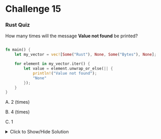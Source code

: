 # Challenge 15

### Rust Quiz

How many times will the message **Value not found** be printed?

```rust

fn main() {
    let my_vector = vec![Some("Rust"), None, Some("Bytes"), None];

    for element in my_vector.iter() {
        let value = element.unwrap_or_else(|| {
            println!("Value not found");
            "None"
        });
    }
}

```


A. 2 (times)

B. 4 (times)

C. 1


<details>
<summary>Click to Show/Hide Solution</summary>

#### Correct Answer:
B. 4 (times)

The key to understanding the behavior here is unwrap_or's eagerness. Unlike what it might seem, it executes the provided closure in all cases, regardless of whether the Option value is Some or None.

For Some values the closure is executed, but the existing value within Some is returned. This might seem unnecessary, but it's important for consistency and potential side effects within the closure.

For None values the closure is crucial. It's executed to provide a default value and often performs side effects like printing the message "Value not found!" in this example.

For a deeper understanding of unwrap_or and its potential pitfalls, you can refer to the previous newsletter where we discussed the concept of safe unwrap_or usage in Rust.
</details>